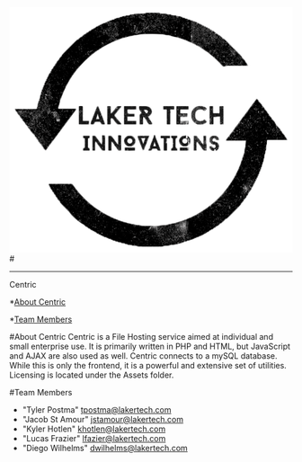 ![ListForks](https://raw.githubusercontent.com/YamiND/LTI_Centric_v2/master/assets/LTI.png)
#<hr>Centric

*[About Centric](#about-centric)

*[Team Members](#team-members)

#<a name="about-centric"></a>About Centric
Centric is a File Hosting service aimed at individual and small enterprise use. 
It is primarily written in PHP and HTML, but JavaScript and AJAX are also used as well. 
Centric connects to a mySQL database. While this is only the frontend, it is a powerful and extensive set of utilities. 
Licensing is located under the Assets folder.

#<a name="team-members"></a>Team Members
* "Tyler Postma" <tpostma@lakertech.com>
* "Jacob St Amour" <jstamour@lakertech.com>
* "Kyler Hotlen" <khotlen@lakertech.com>
* "Lucas Frazier" <lfazier@lakertech.com>
* "Diego Wilhelms" <dwilhelms@lakertech.com>